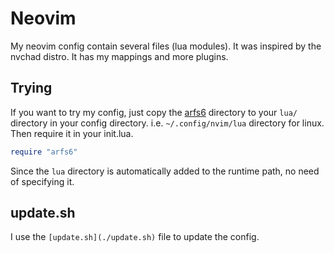 # Neovim  
My neovim config contain several files (lua modules). It was inspired by the nvchad distro. It has my mappings and more plugins.  
## Trying  
If you want to try my config, just copy the [arfs6](./arfs6) directory to your `lua/` directory in your config directory. i.e. `~/.config/nvim/lua` directory for linux. Then require it in your init.lua.  
```lua
require "arfs6"
```  
Since the `lua` directory is automatically added to the runtime path, no need of specifying it.  
## update.sh  
I use the `[update.sh](./update.sh)` file to update the config.  
